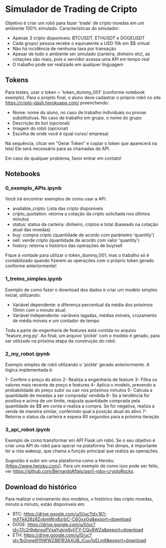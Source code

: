 # Simulador de Trading de Cripto

Objetivo é criar um robô para fazer 'trade' de cripto moedas em um ambiente 100% simulado. Características do simulador:
- Apenas 3 cripto disponíveis: BTCUSDT, ETHUSDT e DOGEUSDT
- Cada grupo/ pessoa recebe o equivalente a USD 10k em $$ virtual
- Não há incidência de nenhuma taxa por transação
- Apesar de todo o ambiente ser simulado (carteira, dinheiro etc), as cotações são reais, pois o servidor acessa uma API em tempo real
- O trabalho pode ser realizado em qualquer linguagem

## Tokens

Para testes, usar o token = 'token_dummy_001' (conforme notebook exemplo). Para o projeto final, o aluno deve cadastrar o próprio robô no site https://cripto-dash.herokuapp.com/ preenchendo:
- Nome: nome do aluno, no caso de trabalho individuais ou provas substitutivas. No caso de trabalho em grupo, o nome do grupo
- Descrição do bot (opcional)
- Imagem do robô (opcional)
- Escolha de onde você é (qual curso/ empresa)

Na sequência, clicar em "Gerar Token" e copiar o token que aparecerá na tela! Ele será necessário para as chamadas de API.

Em caso de qualquer problema, favor entrar em contato!

## Notebooks

### 0_exemplo_APIs.ipynb

Você irá encontrar exemplos de como usar a API.

- available_cripto: Lista das cripto disponíveis
- cripto_quotation: retorna a cotação da cripto solicitada nos últimos minutos
- status: status da carteira: dinheiro, criptos e total (baseado na cotação atual das moedas)
- buy: compra cripto (quantidade de acordo com parâmetro 'quantity')
- sell: vende cripto (quantidade de acordo com valor 'quantity')
- history: retorna o histórico das operações de buy/sell

Fique à vontade para utilizar o token_dummy_001, mas o trabalho só é contabilizado quando fizerem as operações com o próprio token gerado conforme anteriormente!

### 1_treino_simples.ipynb

Exemplo de como fazer o download dos dados e criar um modelo simples inicial, utilizando:

- Variável dependente: a diferença percentual da média dos próximos 10min com o minuto atual;
- Variável independente: variáveis lagadas, médias móveis, cruzamento de média móveis e um contador de tempo

Toda a parte de engenharia de features está contida no arquivo 'feature_eng.py'. Ao final, um arquivo 'pickle' com o modelo é gerado, para ser utilizado na próxima etapa da construção do robô.

### 2_my_robot.ipynb

Exemplo simples de robô utilizando o 'pickle' gerado anteriormente. A lógica implementada é:

1- Confere o preço do ativo
2- Realiza a engenharia de feature
3- Filtra os valores mais recente de preço e features
4- Aplica o modelo, prevendo a probabilidade do preço subir ou cair nos próximos minutos
5- Calcula a quantidade de moedas a ser comprada/ vendida
6- Se a tendência for positiva e acima de um limite, reajusta quantidade comprada pela quantidade de $$ em conta e realiza a compra. Se for negativa, realiza a venda de maneira similar, conferindo qual a posição atual do ativo
7- Retorna o status da carteira e espera 60 segundos para a próxima iteração

### 3_api_robot.ipynb

Exemplo de como transformar em API Flask um robô. Se o seu objetivo é criar uma API do robô para operar na plataforma Trei dimais, é importante ter a rota wakeup, que chama a função principal que realiza as operações.

Sugestão é subir em uma plataforma como a Heroku (https://www.heroku.com/). Para um exemplo de como isso pode ser feito, ver https://github.com/BernardoAflalo/asn1-robo-cryptoRocks.

## Download do histórico

Para realizar o treinamento dos modelos, o histórico das cripto moedas, minuto a minuto, estão disponíveis em:

- BTC: https://drive.google.com/u/0/uc?id=1K1-mXTk426z8ZvbmWrx8zrbC-C6GxxGg&export=download
- DOGE: https://drive.google.com/u/0/uc?id=17c2r9qbnsxPVxaYukrp6vhTY-CQy8WZa&export=download
- ETH: https://drive.google.com/u/0/uc?id=1b2nqwR11tWWZ8B1R3AXUB_iCuu1oELm6&export=download
